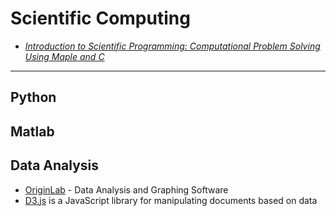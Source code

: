 # Scientific Computing

* *[Introduction to Scientific Programming: Computational Problem Solving Using Maple and C](https://www.cs.utah.edu/~zachary/IntroSciProg.html)*

------

## Python

## Matlab

## Data Analysis

* [OriginLab](https://www.originlab.com/) - Data Analysis and Graphing Software
* [D3.js](https://d3js.org/) is a JavaScript library for manipulating documents based on data

